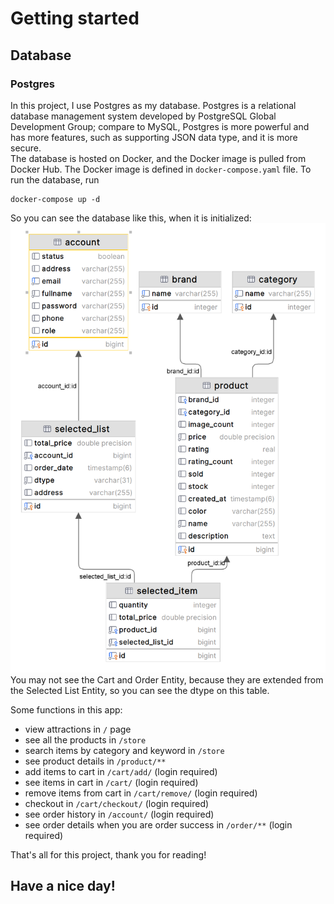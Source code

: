 # Getting started

## Database
### Postgres
In this project, I use Postgres as my database.
Postgres is a relational database management system developed 
by PostgreSQL Global Development Group; compare to MySQL,
Postgres is more powerful and has more features, such as
supporting JSON data type, and it is more secure.
<br>
The database is hosted on Docker, and the Docker image is
pulled from Docker Hub. The Docker image is defined in
`docker-compose.yaml` file. To run the database, run
```shell
docker-compose up -d
```
So you can see the database like this, when it is initialized:
[![image](dia.png)](dia.png)
<br>
You may not see the Cart and Order Entity, because they are
extended from the Selected List Entity, so you can see the dtype on
this table.

Some functions in this app:
- view attractions in `/` page
- see all the products in `/store`
- search items by category and keyword in `/store`
- see product details in `/product/**`
- add items to cart in `/cart/add/` (login required)
- see items in cart in `/cart/` (login required)
- remove items from cart in `/cart/remove/` (login required)
- checkout in `/cart/checkout/` (login required)
- see order history in `/account/` (login required)
- see order details when you are order success in `/order/**` (login required)

That's all for this project, thank you for reading!

## Have a nice day!